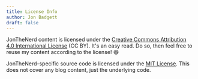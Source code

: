 ```yaml
---
title: License Info
author: Jon Badgett
draft: false
---
```


JonTheNerd content is licensed under the [Creative Commons Attribution 4.0 International License](https://creativecommons.org/licenses/by/4.0/) (CC BY). It's an easy read. Do so, then feel free to reuse my content according to the license! :smile:

JonTheNerd-specific source code is licensed under the [MIT License](https://opensource.org/licenses/MIT). This does not cover any blog content, just the underlying code.
